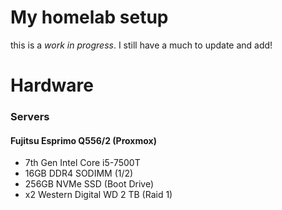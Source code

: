 # My homelab setup
this is a *work in progress*. I still have a much to update and add!

# Hardware

### Servers
#### Fujitsu Esprimo Q556/2 (Proxmox)

* 7th Gen Intel Core i5-7500T
* 16GB DDR4 SODIMM (1/2)
* 256GB NVMe SSD (Boot Drive)
* x2 Western Digital WD 2 TB (Raid 1)
